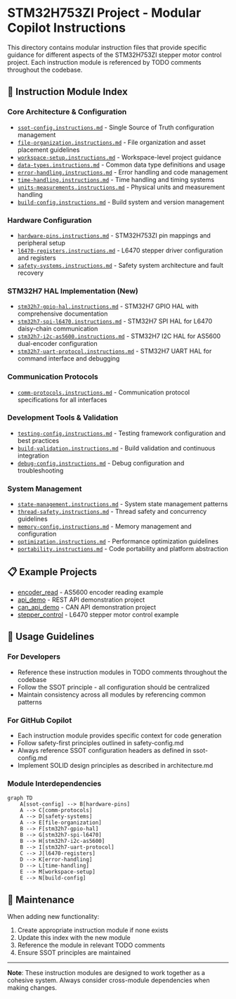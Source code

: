 # STM32H753ZI Project - Modular Copilot Instructions

This directory contains modular instruction files that provide specific guidance for different aspects of the STM32H753ZI stepper motor control project. Each instruction module is referenced by TODO comments throughout the codebase.

## 📁 Instruction Module Index

### Core Architecture & Configuration
- [`ssot-config.instructions.md`](./ssot-config.instructions.md) - Single Source of Truth configuration management
- [`file-organization.instructions.md`](./file-organization.instructions.md) - File organization and asset placement guidelines
- [`workspace-setup.instructions.md`](./workspace-setup.instructions.md) - Workspace-level project guidance
- [`data-types.instructions.md`](./data-types.instructions.md) - Common data type definitions and usage
- [`error-handling.instructions.md`](./error-handling.instructions.md) - Error handling and code management
- [`time-handling.instructions.md`](./time-handling.instructions.md) - Time handling and timing systems
- [`units-measurements.instructions.md`](./units-measurements.instructions.md) - Physical units and measurement handling
- [`build-config.instructions.md`](./build-config.instructions.md) - Build system and version management

### Hardware Configuration
- [`hardware-pins.instructions.md`](./hardware-pins.instructions.md) - STM32H753ZI pin mappings and peripheral setup
- [`l6470-registers.instructions.md`](./l6470-registers.instructions.md) - L6470 stepper driver configuration and registers
- [`safety-systems.instructions.md`](./safety-systems.instructions.md) - Safety system architecture and fault recovery

### STM32H7 HAL Implementation (New)
- [`stm32h7-gpio-hal.instructions.md`](./stm32h7-gpio-hal.instructions.md) - STM32H7 GPIO HAL with comprehensive documentation
- [`stm32h7-spi-l6470.instructions.md`](./stm32h7-spi-l6470.instructions.md) - STM32H7 SPI HAL for L6470 daisy-chain communication
- [`stm32h7-i2c-as5600.instructions.md`](./stm32h7-i2c-as5600.instructions.md) - STM32H7 I2C HAL for AS5600 dual-encoder configuration
- [`stm32h7-uart-protocol.instructions.md`](./stm32h7-uart-protocol.instructions.md) - STM32H7 UART HAL for command interface and debugging

### Communication Protocols
- [`comm-protocols.instructions.md`](./comm-protocols.instructions.md) - Communication protocol specifications for all interfaces

### Development Tools & Validation
- [`testing-config.instructions.md`](./testing-config.instructions.md) - Testing framework configuration and best practices
- [`build-validation.instructions.md`](./build-validation.instructions.md) - Build validation and continuous integration
- [`debug-config.instructions.md`](./debug-config.instructions.md) - Debug configuration and troubleshooting

### System Management
- [`state-management.instructions.md`](./state-management.instructions.md) - System state management patterns
- [`thread-safety.instructions.md`](./thread-safety.instructions.md) - Thread safety and concurrency guidelines
- [`memory-config.instructions.md`](./memory-config.instructions.md) - Memory management and configuration
- [`optimization.instructions.md`](./optimization.instructions.md) - Performance optimization guidelines
- [`portability.instructions.md`](./portability.instructions.md) - Code portability and platform abstraction

## 📋 Example Projects
- [encoder_read](../../examples/encoder_read/) - AS5600 encoder reading example
- [api_demo](../../examples/api_demo/) - REST API demonstration project  
- [can_api_demo](../../examples/can_api_demo/) - CAN API demonstration project
- [stepper_control](../../examples/stepper_control/) - L6470 stepper motor control example

## 🎯 Usage Guidelines

### For Developers
- Reference these instruction modules in TODO comments throughout the codebase
- Follow the SSOT principle - all configuration should be centralized
- Maintain consistency across all modules by referencing common patterns

### For GitHub Copilot
- Each instruction module provides specific context for code generation
- Follow safety-first principles outlined in safety-config.md
- Always reference SSOT configuration headers as defined in ssot-config.md
- Implement SOLID design principles as described in architecture.md

### Module Interdependencies
```mermaid
graph TD
    A[ssot-config] --> B[hardware-pins]
    A --> C[comm-protocols]
    A --> D[safety-systems]
    A --> E[file-organization]
    B --> F[stm32h7-gpio-hal]
    B --> G[stm32h7-spi-l6470]
    B --> H[stm32h7-i2c-as5600]
    B --> I[stm32h7-uart-protocol]
    C --> J[l6470-registers]
    D --> K[error-handling]
    D --> L[time-handling]
    E --> M[workspace-setup]
    E --> N[build-config]
```

## 🔄 Maintenance

When adding new functionality:
1. Create appropriate instruction module if none exists
2. Update this index with the new module
3. Reference the module in relevant TODO comments
4. Ensure SSOT principles are maintained

---

**Note**: These instruction modules are designed to work together as a cohesive system. Always consider cross-module dependencies when making changes.
